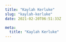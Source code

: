```yaml
---
title: "Kaylah Kerluke"
slug: "kaylah-kerluke"
date: 2021-02-20T06:51:33Z

meta:
  title: "Kaylah Kerluke"
---
```


